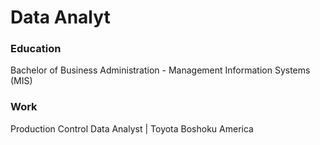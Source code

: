 # Data Analyt

### Education
Bachelor of Business Administration - Management Information Systems (MIS)

### Work
Production Control Data Analyst | Toyota Boshoku America
